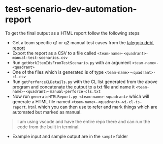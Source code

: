 # test-scenario-dev-automation-report

To get the final output as a HTML report follow the following steps
* Get a team specific q1 or q2 manual test cases from the [taleggio debt report](https://gus.lightning.force.com/lightning/r/Dashboard/01ZEE000000Vg2z2AC/view?queryScope=userFolders)
* Export the report as a CSV to a file called `<team-name>-<quadrant>-manual-test-scenarios.csv`
* Run `getWorkItemIdsFromTestScenario.py` with an argument `<team-name>-<quadrant>`
* One of the files which is generated is of type `<team-name>-<quadrant>-cl.csv`
* Run `getPerforceCLDetails.py` with the CL list generated from the above program and concatenate the output to a txt file and name it `<team-name>-<quadrant>-manual-perforce-cls.txt`
* Now run `generateHTMLReport.py <team-name>-<quadrant>` which will generate a HTML file named `<team-name>-<quadrant>-wi-cl-ts-report.html` which you can then use to refer and mark things which are automated but marked as manual.

> I am using vscode and have the entire repo there and can run the code from the built in terminal.

* Example input and sample output are in the `sample` folder
